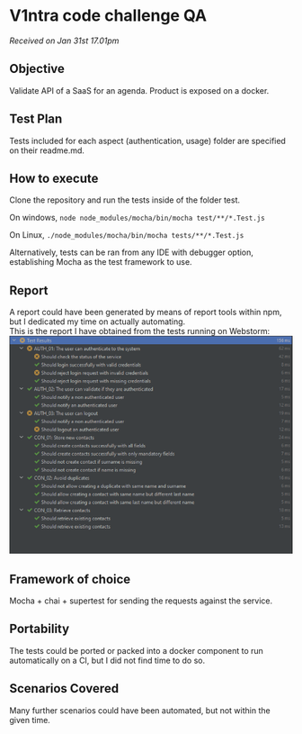 # V1ntra code challenge QA
*Received on Jan 31st 17.01pm*

## Objective
Validate API of a SaaS for an agenda.
Product is exposed on a docker.

## Test Plan
Tests included for each aspect (authentication, usage) folder are specified on their readme.md.

## How to execute

Clone the repository and run the tests inside of the folder test.

On windows, `node node_modules/mocha/bin/mocha test/**/*.Test.js`

On Linux, `./node_modules/mocha/bin/mocha tests/**/*.Test.js`


Alternatively, tests can be ran from any IDE with debugger option, establishing Mocha as the test framework to use.


## Report

A report could have been generated by means of report tools within npm, but I dedicated my time on actually automating.  
This is the report I have obtained from the tests running on Webstorm:
![img.png](img.png)

## Framework of choice
Mocha + chai + supertest for sending the requests against the service.


## Portability

The tests could be ported or packed into a docker component to run automatically on a CI, but I did not find time to do so.

## Scenarios Covered

Many further scenarios could have been automated, but not within the given time.
